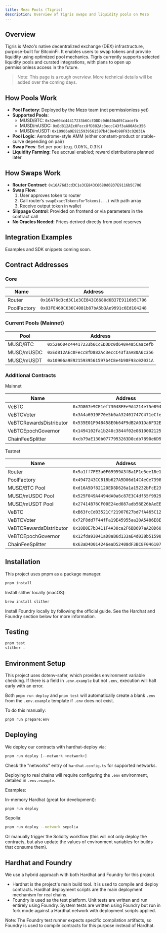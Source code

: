 ```yaml
---
title: Mezo Pools (Tigris)
description: Overview of Tigris swaps and liquidity pools on Mezo
---
```


## Overview

Tigris is Mezo's native decentralized exchange (DEX) infrastructure, purpose-built for BitcoinFi. It enables users to swap tokens and provide liquidity using optimized pool mechanics. Tigris currently supports selected liquidity pools and curated integrations, with plans to open up permissionless access in the future.

> Note: This page is a rough overview. More technical details will be added over the coming days.

## How Pools Work

- **Pool Factory**: Deployed by the Mezo team (not permissionless yet)
- **Supported Pools**:
  - MUSD/BTC: `0x52e604c44417233b6CcEDDDc0d640A405Caacefb`
  - MUSD/mUSDC: `0xEd812AEc0Fecc8fD882Ac3eccC43f3aA80A6c356`
  - MUSD/mUSDT: `0x10906a9E9215939561597b4C8e4b98F93c02031A`
- **Pool Logic**: Aerodrome-style AMM (either constant-product or stable-curve depending on pair)
- **Swap Fees**: Set per pool (e.g. 0.05%, 0.3%)
- **Liquidity Farming**: Fee accrual enabled; reward distributions planned later

## How Swaps Work

- **Router Contract**: `0x16A76d3cd3C1e3CE843C6680d6B37E9116b5C706`
- **Swap Flow**:
  1. User approves token to router
  2. Call router’s `swapExactTokensForTokens(...)` with path array
  3. Receive output token in wallet
- **Slippage Control**: Provided on frontend or via parameters in the contract call
- **No Oracles Needed**: Prices derived directly from pool reserves

## Integration Examples

Examples and SDK snippets coming soon.

## Contract Addresses

### Core

| Name        | Address                                      |
|-------------|----------------------------------------------|
| Router      | `0x16A76d3cd3C1e3CE843C6680d6B37E9116b5C706` |
| PoolFactory | `0x83FE469C636C4081b87bA5b3Ae9991c6Ed104248` |

### Current Pools (Mainnet)

| Pool          | Address                                      |
|---------------|----------------------------------------------|
| MUSD/BTC      | `0x52e604c44417233b6CcEDDDc0d640A405Caacefb` |
| MUSD/mUSDC    | `0xEd812AEc0Fecc8fD882Ac3eccC43f3aA80A6c356` |
| MUSD/mUSDT    | `0x10906a9E9215939561597b4C8e4b98F93c02031A` |

### Additional Contracts

Mainnet

| Name                     | Address                                      |
|--------------------------|----------------------------------------------|
| VeBTC                    | `0x7D807e9CE1ef73048FEe9A4214e75e894ea25914` |
| VeBTCVoter               | `0x3A4a6919F70e5b0aA32401747C471eCfe2322C1b` |
| VeBTCRewardsDistributor  | `0x535E01F948458E0b64F9dB2A01Da6F32E240140f` |
| VeBTCEpochGovernor       | `0x1494102fa1b240c3844f02e0810002125fb5F054` |
| ChainFeeSplitter         | `0xcb79aE130b0777993263D0cdb7890e6D9baBE117` |

Testnet

| Name                     | Address                                      |
|--------------------------|----------------------------------------------|
| Router                   | `0x9a1ff7FE3a0F69959A3fBa1F1e5ee18e1A9CD7E9` |
| PoolFactory              | `0x4947243CC818b627A5D06d14C4eCe7398A23Ce1A` |
| MUSD/BTC Pool            | `0xd16A5Df82120ED8D626a1a15232bFcE2366d6AA9` |
| MUSD/mUSDC Pool          | `0x525F049A4494dA0a6c87E3C4df55f9929765Dc3e` |
| MUSD/mUSDT Pool          | `0x27414B76CF00E24ed087adb56E26bAeEEe93494e` |
| VeBTC                    | `0xB63fcCd03521Cf21907627bd7fA465C129479231` |
| VeBTCVoter               | `0x72F8dd7F44fFa19E45955aa20A5486E8EB255738` |
| VeBTCRewardsDistributor  | `0x10B0E7b3411F4A38ca2F6BB697aA28D607924729` |
| VeBTCEpochGovernor       | `0x12fda93041aD8aB6d133aE4d038b5159033d937a` |
| ChainFeeSplitter         | `0x63aD4D014246eaD52408dF3BC8F046107cbf6065` |

## Installation

This project uses pnpm as a package manager.

```bash
pnpm install
```

Install slither locally (macOS):

```bash
brew install slither
```

Install Foundry locally by following the official guide. See the Hardhat and Foundry section below for more information.

## Testing

```bash
pnpm test
slither .
```

## Environment Setup

This project uses dotenv-safer, which provides environment variable checking. If there is a field in `.env.example` but not `.env`, execution will halt early with an error.

Both `pnpm run deploy` and `pnpm test` will automatically create a blank `.env` from the `.env.example` template if `.env` does not exist.

To do this manually:

```bash
pnpm run prepare:env
```

## Deploying

We deploy our contracts with hardhat-deploy via:

```bash
pnpm run deploy [--network <network>]
```

Check the "networks" entry of `hardhat.config.ts` for supported networks.

Deploying to real chains will require configuring the `.env` environment, detailed in `.env.example`.

Examples:

In-memory Hardhat (great for development):

```bash
pnpm run deploy
```

Sepolia:

```bash
pnpm run deploy --network sepolia
```

Or manually trigger the Solidity workflow (this will not only deploy the contracts, but also update the values of environment variables for builds that consume them).

## Hardhat and Foundry

We use a hybrid approach with both Hardhat and Foundry for this project.

- Hardhat is the project's main build tool. It is used to compile and deploy contracts. Hardhat deployment scripts are the main deployment mechanism for real chains.
- Foundry is used as the test platform. Unit tests are written and run entirely using Foundry. System tests are written using Foundry but run in fork mode against a Hardhat network with deployment scripts applied.

Note: The Foundry test runner expects specific compilation artifacts, so Foundry is used to compile contracts for this purpose instead of Hardhat.


